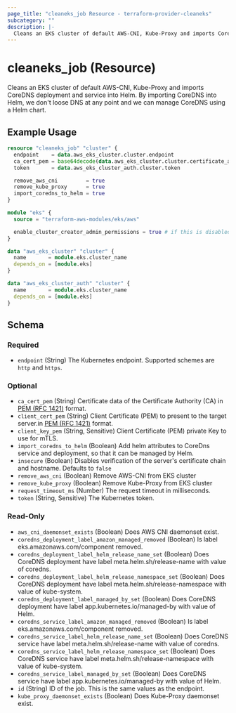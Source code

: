 ```yaml
---
page_title: "cleaneks_job Resource - terraform-provider-cleaneks"
subcategory: ""
description: |-
  Cleans an EKS cluster of default AWS-CNI, Kube-Proxy and imports CoreDNS deployment and service into Helm. By importing CoreDNS into Helm, we don't loose DNS at any point and we can manage CoreDNS using a Helm chart.
---
```


# cleaneks_job (Resource)

Cleans an EKS cluster of default AWS-CNI, Kube-Proxy and imports CoreDNS deployment and service into Helm. By importing CoreDNS into Helm, we don't loose DNS at any point and we can manage CoreDNS using a Helm chart.

## Example Usage

```terraform
resource "cleaneks_job" "cluster" {
  endpoint    = data.aws_eks_cluster.cluster.endpoint
  ca_cert_pem = base64decode(data.aws_eks_cluster.cluster.certificate_authority[0].data)
  token       = data.aws_eks_cluster_auth.cluster.token

  remove_aws_cni         = true
  remove_kube_proxy      = true
  import_coredns_to_helm = true
}

module "eks" {
  source = "terraform-aws-modules/eks/aws"

  enable_cluster_creator_admin_permissions = true # if this is disabled then the deployment user cannot work inside kubernetes cluster
}

data "aws_eks_cluster" "cluster" {
  name       = module.eks.cluster_name
  depends_on = [module.eks]
}

data "aws_eks_cluster_auth" "cluster" {
  name       = module.eks.cluster_name
  depends_on = [module.eks]
}
```

<!-- schema generated by tfplugindocs -->
## Schema

### Required

- `endpoint` (String) The Kubernetes endpoint. Supported schemes are `http` and `https`.

### Optional

- `ca_cert_pem` (String) Certificate data of the Certificate Authority (CA) in [PEM (RFC 1421)](https://datatracker.ietf.org/doc/html/rfc1421) format.
- `client_cert_pem` (String) Client Certificate (PEM) to present to the target server.in [PEM (RFC 1421)](https://datatracker.ietf.org/doc/html/rfc1421) format.
- `client_key_pem` (String, Sensitive) Client Certificate (PEM) private Key to use for mTLS.
- `import_coredns_to_helm` (Boolean) Add helm attributes to CoreDns service and deployment, so that it can be managed by Helm.
- `insecure` (Boolean) Disables verification of the server's certificate chain and hostname. Defaults to `false`
- `remove_aws_cni` (Boolean) Remove AWS-CNI from EKS cluster
- `remove_kube_proxy` (Boolean) Remove Kube-Proxy from EKS cluster
- `request_timeout_ms` (Number) The request timeout in milliseconds.
- `token` (String, Sensitive) The Kubernetes token.

### Read-Only

- `aws_cni_daemonset_exists` (Boolean) Does AWS CNI daemonset exist.
- `coredns_deployment_label_amazon_managed_removed` (Boolean) Is label eks.amazonaws.com/component removed.
- `coredns_deployment_label_helm_release_name_set` (Boolean) Does CoreDNS deployment have label meta.helm.sh/release-name with value of coredns.
- `coredns_deployment_label_helm_release_namespace_set` (Boolean) Does CoreDNS deployment have label meta.helm.sh/release-namespace with value of kube-system.
- `coredns_deployment_label_managed_by_set` (Boolean) Does CoreDNS deployment have label app.kubernetes.io/managed-by with value of Helm.
- `coredns_service_label_amazon_managed_removed` (Boolean) Is label eks.amazonaws.com/component removed.
- `coredns_service_label_helm_release_name_set` (Boolean) Does CoreDNS service have label meta.helm.sh/release-name with value of coredns.
- `coredns_service_label_helm_release_namespace_set` (Boolean) Does CoreDNS service have label meta.helm.sh/release-namespace with value of kube-system.
- `coredns_service_label_managed_by_set` (Boolean) Does CoreDNS service have label app.kubernetes.io/managed-by with value of Helm.
- `id` (String) ID of the job. This is the same values as the endpoint.
- `kube_proxy_daemonset_exists` (Boolean) Does Kube-Proxy daemonset exist.